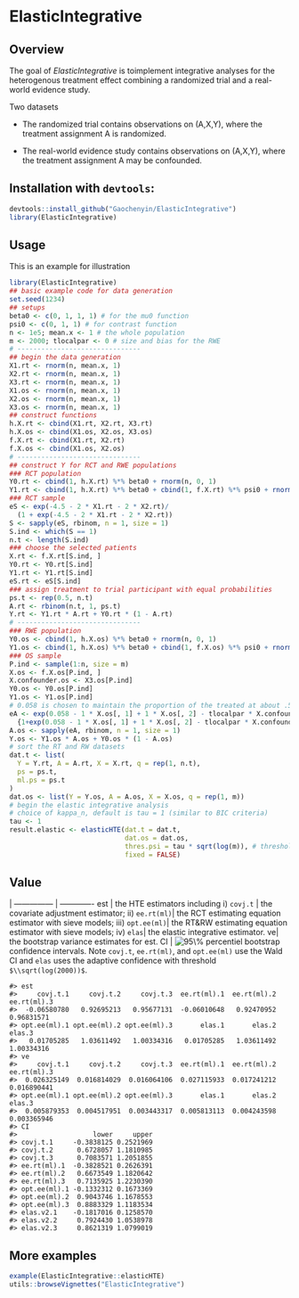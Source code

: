 
<!-- README.md is generated from README.Rmd. Please edit that file -->

# ElasticIntegrative

<!-- badges: start -->
<!-- badges: end -->

## Overview

The goal of *ElasticIntegrative* is toimplement integrative analyses for
the heterogenous treatment effect combining a randomized trial and a
real-world evidence study.

Two datasets

-   The randomized trial contains observations on (A,X,Y), where the
    treatment assignment A is randomized.

-   The real-world evidence study contains observations on (A,X,Y),
    where the treatment assignment A may be confounded.

## Installation with `devtools`:

``` r
devtools::install_github("Gaochenyin/ElasticIntegrative")
library(ElasticIntegrative)
```

## Usage

This is an example for illustration

``` r
library(ElasticIntegrative)
## basic example code for data generation
set.seed(1234)
## setups
beta0 <- c(0, 1, 1, 1) # for the mu0 function
psi0 <- c(0, 1, 1) # for contrast function
n <- 1e5; mean.x <- 1 # the whole population
m <- 2000; tlocalpar <- 0 # size and bias for the RWE
# -------------------------------
## begin the data generation
X1.rt <- rnorm(n, mean.x, 1)
X2.rt <- rnorm(n, mean.x, 1)
X3.rt <- rnorm(n, mean.x, 1) 
X1.os <- rnorm(n, mean.x, 1)
X2.os <- rnorm(n, mean.x, 1)
X3.os <- rnorm(n, mean.x, 1) 
## construct functions
h.X.rt <- cbind(X1.rt, X2.rt, X3.rt)
h.X.os <- cbind(X1.os, X2.os, X3.os)
f.X.rt <- cbind(X1.rt, X2.rt)
f.X.os <- cbind(X1.os, X2.os)
# -------------------------------
## construct Y for RCT and RWE populations
### RCT population
Y0.rt <- cbind(1, h.X.rt) %*% beta0 + rnorm(n, 0, 1)
Y1.rt <- cbind(1, h.X.rt) %*% beta0 + cbind(1, f.X.rt) %*% psi0 + rnorm(n, 0, 1)
### RCT sample
eS <- exp(-4.5 - 2 * X1.rt - 2 * X2.rt)/
  (1 + exp(-4.5 - 2 * X1.rt - 2 * X2.rt))
S <- sapply(eS, rbinom, n = 1, size = 1)
S.ind <- which(S == 1)
n.t <- length(S.ind)
### choose the selected patients
X.rt <- f.X.rt[S.ind, ]
Y0.rt <- Y0.rt[S.ind]
Y1.rt <- Y1.rt[S.ind]
eS.rt <- eS[S.ind]
### assign treatment to trial participant with equal probabilities
ps.t <- rep(0.5, n.t)
A.rt <- rbinom(n.t, 1, ps.t)
Y.rt <- Y1.rt * A.rt + Y0.rt * (1 - A.rt)
# -------------------------------
### RWE population
Y0.os <- cbind(1, h.X.os) %*% beta0 + rnorm(n, 0, 1)
Y1.os <- cbind(1, h.X.os) %*% beta0 + cbind(1, f.X.os) %*% psi0 + rnorm(n, 0, 1)
### OS sample
P.ind <- sample(1:n, size = m)
X.os <- f.X.os[P.ind, ]
X.confounder.os <- X3.os[P.ind]
Y0.os <- Y0.os[P.ind]
Y1.os <- Y1.os[P.ind]
# 0.058 is chosen to maintain the proportion of the treated at about .5
eA <- exp(0.058 - 1 * X.os[, 1] + 1 * X.os[, 2] - tlocalpar * X.confounder.os)/
  {1+exp(0.058 - 1 * X.os[, 1] + 1 * X.os[, 2] - tlocalpar * X.confounder.os)}
A.os <- sapply(eA, rbinom, n = 1, size = 1)
Y.os <- Y1.os * A.os + Y0.os * (1 - A.os)
# sort the RT and RW datasets
dat.t <- list(
  Y = Y.rt, A = A.rt, X = X.rt, q = rep(1, n.t),
  ps = ps.t,
  ml.ps = ps.t
)
dat.os <- list(Y = Y.os, A = A.os, X = X.os, q = rep(1, m))
# begin the elastic integrative analysis
# choice of kappa_n, default is tau = 1 (similar to BIC criteria)
tau <- 1
result.elastic <- elasticHTE(dat.t = dat.t,
                             dat.os = dat.os,
                             thres.psi = tau * sqrt(log(m)), # threshold for ACI psi
                             fixed = FALSE)
```

## Value

\| ————— \| ————- est \| the HTE estimators including i) `covj.t` \| the
covariate adjustment estimator; ii) `ee.rt(ml)`\| the RCT estimating
equation estimator with sieve models; iii) `opt.ee(ml)`\| the RT&RW
estimating equation estimator with sieve models; iv) `elas`\| the
elastic integrative estimator. ve\| the bootstrap variance estimates for
est. CI \|
![95\\%](https://latex.codecogs.com/png.image?%5Cdpi%7B110%7D&space;%5Cbg_white&space;95%5C%25 "95\%")
percentiel bootstrap confidence intervals. Note `covj.t`, `ee.rt(ml)`,
and `opt.ee(ml)` use the Wald CI and `elas` uses the adaptive confidence
with threshold `$\\sqrt(log(2000))$`.

    #> est
    #>     covj.t.1     covj.t.2     covj.t.3  ee.rt(ml).1  ee.rt(ml).2  ee.rt(ml).3 
    #>  -0.06580780   0.92695213   0.95677131  -0.06010648   0.92470952   0.96831571 
    #> opt.ee(ml).1 opt.ee(ml).2 opt.ee(ml).3       elas.1       elas.2       elas.3 
    #>   0.01705285   1.03611492   1.00334316   0.01705285   1.03611492   1.00334316
    #> ve
    #>     covj.t.1     covj.t.2     covj.t.3  ee.rt(ml).1  ee.rt(ml).2  ee.rt(ml).3 
    #>  0.026325149  0.016814029  0.016064106  0.027115933  0.017241212  0.016890441 
    #> opt.ee(ml).1 opt.ee(ml).2 opt.ee(ml).3       elas.1       elas.2       elas.3 
    #>  0.005879353  0.004517951  0.003443317  0.005813113  0.004243598  0.003365946
    #> CI
    #>                   lower     upper
    #> covj.t.1     -0.3838125 0.2521969
    #> covj.t.2      0.6728057 1.1810985
    #> covj.t.3      0.7083571 1.2051855
    #> ee.rt(ml).1  -0.3828521 0.2626391
    #> ee.rt(ml).2   0.6673549 1.1820642
    #> ee.rt(ml).3   0.7135925 1.2230390
    #> opt.ee(ml).1 -0.1332312 0.1673369
    #> opt.ee(ml).2  0.9043746 1.1678553
    #> opt.ee(ml).3  0.8883329 1.1183534
    #> elas.v2.1    -0.1817016 0.1258570
    #> elas.v2.2     0.7924430 1.0538978
    #> elas.v2.3     0.8621319 1.0799019

## More examples

``` r
example(ElasticIntegrative::elasticHTE)
utils::browseVignettes("ElasticIntegrative")
```
